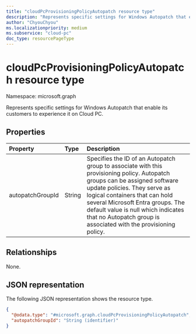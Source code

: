 ```yaml
---
title: "cloudPcProvisioningPolicyAutopatch resource type"
description: "Represents specific settings for Windows Autopatch that enable its customers to experience it on Cloud PC."
author: "ChyouChyou"
ms.localizationpriority: medium
ms.subservice: "cloud-pc"
doc_type: resourcePageType
---
```


# cloudPcProvisioningPolicyAutopatch resource type

Namespace: microsoft.graph

Represents specific settings for Windows Autopatch that enable its customers to experience it on Cloud PC.

## Properties

|Property|Type|Description|
|:---|:---|:---|
|autopatchGroupId|String|Specifies the ID of an Autopatch group to associate with this provisioning policy. Autopatch groups can be assigned software update policies. They serve as logical containers that can hold several Microsoft Entra groups. The default value is null which indicates that no Autopatch group is associated with the provisioning policy.|

## Relationships

None.

## JSON representation

The following JSON representation shows the resource type.

<!-- {
  "blockType": "resource",
  "@odata.type": "microsoft.graph.cloudPcProvisioningPolicyAutopatch"
}
-->

``` json
{
  "@odata.type": "#microsoft.graph.cloudPcProvisioningPolicyAutopatch",
  "autopatchGroupId": "String (identifier)"
}
```